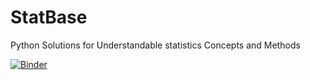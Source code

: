 # StatBase
 Python Solutions for Understandable statistics Concepts and Methods
 
 [![Binder](https://mybinder.org/badge_logo.svg)](https://mybinder.org/v2/gh/mkolonay/StatBase/master)
 
